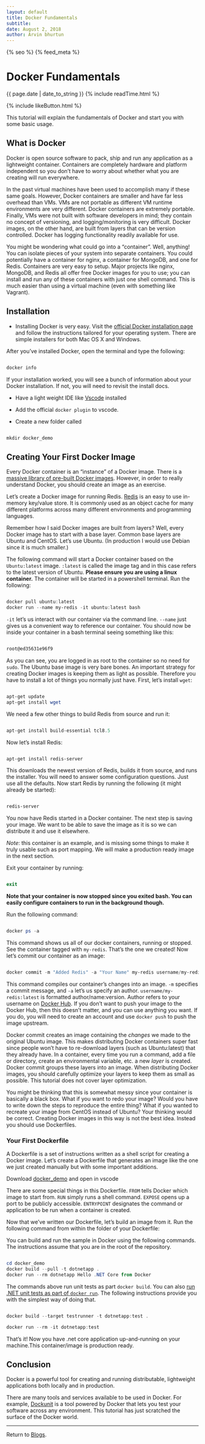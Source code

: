 ```yaml
---
layout: default
title: Docker Fundamentals
subtitle:
date: August 2, 2018
author: Arvin bhurtun
---
```

{% seo %}
{% feed_meta %}

# Docker Fundamentals

{{ page.date | date_to_string }} {% include readTime.html %}

{% include likeButton.html %}

This tutorial will explain the fundamentals of Docker and start you with some basic usage.

## What is Docker

Docker is open source software to pack, ship and run any application as a lightweight container. Containers are completely hardware and platform independent so you don’t have to worry about whether what you are creating will run everywhere.

In the past virtual machines have been used to accomplish many if these same goals. However, Docker containers are smaller and have far less overhead than VMs. VMs are not portable as different VM runtime environments are very different. Docker containers are extremely portable. Finally, VMs were not built with software developers in mind; they contain no concept of versioning, and logging/monitoring is very difficult. Docker images, on the other hand, are built from layers that can be version controlled. Docker has logging functionality readily available for use.

You might be wondering what could go into a “container”. Well, anything! You can isolate pieces of your system into separate containers. You could potentially have a container for nginx, a container for MongoDB, and one for Redis. Containers are very easy to setup. Major projects like nginx, MongoDB, and Redis all offer free Docker images for you to use; you can install and run any of these containers with just one shell command. This is much easier than using a virtual machine (even with something like Vagrant).

## Installation

* Installing Docker is very easy. Visit the [official Docker installation page](https://docs.docker.com/installation/) and follow the instructions tailored for your operating system. There are simple installers for both Mac OS X and Windows.

After you’ve installed Docker, open the terminal and type the following:

```powershell

docker info

```

If your installation worked, you will see a bunch of information about your Docker installation. If not, you will need to revisit the install docs.

* Have a light weight IDE like [Vscode](https://code.visualstudio.com/) installed

* Add the official `docker plugin` to vscode.

* Create a new folder called

```powershell

mkdir docker_demo

```

## Creating Your First Docker Image

Every Docker container is an “instance” of a Docker image. There is a [massive library of pre-built Docker images](https://store.docker.com/). However, in order to really understand Docker, you should create an image as an exercise.

Let’s create a Docker image for running Redis. [Redis](http://redis.io/) is an easy to use in-memory key/value store. It is commonly used as an object cache for many different platforms across many different environments and programming languages.

Remember how I said Docker images are built from layers? Well, every Docker image has to start with a base layer. Common base layers are Ubuntu and CentOS. Let’s use Ubuntu. (In production I would use Debian since it is much smaller.)

The following command will start a Docker container based on the `Ubuntu:latest` image. `:latest` is called the image tag and in this case refers to the latest version of Ubuntu. **Please ensure you are using a linux container.** The container will be started in a powershell terminal. Run the following:

```powershell

docker pull ubuntu:latest
docker run --name my-redis -it ubuntu:latest bash

```

`-it` let’s us interact with our container via the command line. `--name` just gives us a convenient way to reference our container. You should now be inside your container in a bash terminal seeing something like this:

```powershell

root@ed35631e96f9

```

As you can see, you are logged in as root to the container so no need for `sudo`. The Ubuntu base image is very bare bones. An important strategy for creating Docker images is keeping them as light as possible. Therefore you have to install a lot of things you normally just have. First, let’s install `wget`:

```powershell

apt-get update
apt-get install wget

```

We need a few other things to build Redis from source and run it:

```powershell

apt-get install build-essential tcl8.5

```

Now let’s install Redis:

```powershell

apt-get install redis-server

```

This downloads the newest version of Redis, builds it from source, and runs the installer. You will need to answer some configuration questions. Just use all the defaults. Now start Redis by running the following (it might already be started):

```powershell

redis-server

```

You now have Redis started in a Docker container. The next step is saving your image. We want to be able to save the image as it is so we can distribute it and use it elsewhere.

_Note_: this container is an example, and is missing some things to make it truly usable such as port mapping. We will make a production ready image in the next section.

Exit your container by running:

```powershell

exit

```

**Note that your container is now stopped since you exited bash. You can easily configure containers to run in the background though.**

Run the following command:

```powershell

docker ps -a

```

This command shows us all of our docker containers, running or stopped. See the container tagged with `my-redis`. That’s the one we created! Now let’s commit our container as an image:

```powershell

docker commit -m "Added Redis" -a "Your Name" my-redis username/my-redis:latest

```

This command compiles our container’s changes into an image. `-m` specifies a commit message, and `-a` let’s us specify an author. `username/my-redis:latest` is formatted author/name:version. Author refers to your username on [Docker Hub](https://hub.docker.com/). If you don’t want to push your image to the Docker Hub, then this doesn’t matter, and you can use anything you want. If you do, you will need to create an account and use `docker push` to push the image upstream.

Docker commit creates an image containing the _changes_ we made to the original Ubuntu image. This makes distributing Docker containers super fast since people won’t have to re-download layers (such as Ubuntu:latest) that they already have. In a container, every time you run a command, add a file or directory, create an environmental variable, etc. a new _layer_ is created. Docker commit groups these layers into an image. When distributing Docker images, you should carefully optimize your layers to keep them as small as possible. This tutorial does not cover layer optimization.

You might be thinking that this is somewhat messy since your container is basically a black box. What if you want to redo your image? Would you have to write down the steps to reproduce the entire thing? What if you wanted to recreate your image from CentOS instead of Ubuntu? Your thinking would be correct. Creating Docker images in this way is not the best idea. Instead you should use Dockerfiles.

### Your First Dockerfile

A Dockerfile is a set of instructions written as a shell script for creating a Docker image. Let’s create a Dockerfile that generates an image like the one we just created manually but with some important additions.

Download [docker_demo](https://github.com/abhurtun/docker_demo) and open in vscode

There are some special things in this Dockerfile. `FROM` tells Docker which image to start from.
`RUN` simply runs a shell command. `EXPOSE` opens up a port to be publicly accessible. `ENTRYPOINT` designates the command or application to be run when a container is created.

Now that we’ve written our Dockerfile, let’s build an image from it. Run the following command from within the folder of your Dockerfile:

You can build and run the sample in Docker using the following commands. The instructions assume that you are in the root of the repository.

```powershell

cd docker_demo
docker build --pull -t dotnetapp .
docker run --rm dotnetapp Hello .NET Core from Docker

```

The commands above run unit tests as part `docker build`. You can also [run .NET unit tests as part of `docker run`](dotnet-docker-unit-testing.md). The following instructions provide you with the simplest way of doing that.

```powershell

docker build --target testrunner -t dotnetapp:test .

docker run --rm -it dotnetapp:test

```

That’s it! Now you have .net core application up-and-running on your machine.This container/image is production ready.

## Conclusion

Docker is a powerful tool for creating and running distributable, lightweight applications both locally and in production.

There are many tools and services available to be used in Docker. For example, [Dockunit](https://dockunit.io) is a tool powered by Docker that lets you test your software across any environment. This tutorial has just scratched the surface of the Docker world.

---

Return to [Blogs](../index.md).